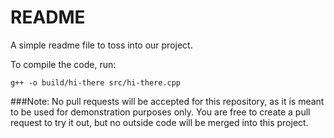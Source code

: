 README
======

A simple readme file to toss into our project.

To compile the code, run:

`g++ -o build/hi-there src/hi-there.cpp`

###Note:
No pull requests will be accepted for this repository, as it is meant to be used for demonstration purposes only.  You are free to create a pull request to try it out, but no outside code will be merged into this project.

